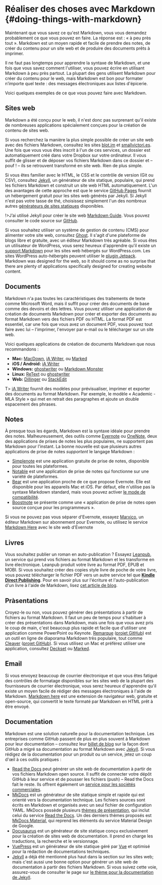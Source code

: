 # Réaliser des choses avec Markdown {#doing-things-with-markdown}

Maintenant que vous savez ce qu'est Markdown, vous vous demandez probablement ce que vous pouvez en faire. La réponse est : « à peu près tout ». Markdown est un moyen rapide et facile de prendre des notes, de créer du contenu pour un site web et de produire des documents prêts à imprimer.

Il ne faut pas longtemps pour apprendre la syntaxe de Markdown, et une fois que vous savez comment l'utiliser, vous pouvez écrire en utilisant Markdown à peu près partout. La plupart des gens utilisent Markdown pour créer du contenu pour le web, mais Markdown est bon pour formater n’importe quel texte : des messages électroniques aux listes d'épicerie.

Voici quelques exemples de ce que vous pouvez faire avec Markdown.

## Sites web

Markdown a été conçu pour le web, il n'est donc pas surprenant qu'il existe de nombreuses applications spécialement conçues pour la création de contenu de sites web.

Si vous recherchez la manière la plus simple possible de créer un site web avec des fichiers Markdown, consultez les sites [blot.im][1] et [smallvictori.es][2]. Une fois que vous vous êtes inscrit à l'un de ces services, un dossier est automatiquement créé dans votre Dropbox sur votre ordinateur. Il vous suffit de glisser et de déposer vos fichiers Markdown dans ce dossier et – pouf ! – ils se retrouvent transformé en site web. Rien de plus simple.

Si vous êtes familier avec le HTML, le CSS et le contrôle de version (Git ou CSV), consultez [Jekyll][3], un générateur de site statique, populaire, qui prend les fichiers Markdown et construit un site web HTML automatiquement. L'un des avantages de cette approche est que le service [GitHub Pages][4] fournit un hébergement gratuit pour les sites web générés par Jekyll. Si Jekyll n'est pas votre tasse de thé, choisissez simplement l'un des nombreux autres [générateurs de sites statiques][5] disponibles.

!\>J’ai utilisé Jekyll pour créer le site web [Markdown Guide][6]. Vous pouvez consulter le code source sur [GitHub][7].

Si vous souhaitez utiliser un système de gestion de contenu (CMS) pour alimenter votre site web, consultez [Ghost][8]. Il s'agit d'une plateforme de blogs libre et gratuite, avec un éditeur Markdown très agréable. Si vous êtes un utilisateur de WordPress, vous serez heureux d'apprendre qu'il existe un [support Markdown][9] pour les sites web hébergés sur WordPress.com. Les sites WordPress auto-hébergés peuvent utiliser le [plugin Jetpack][10].
Markdown was designed for the web, so it should come as no surprise that there are plenty of applications specifically designed for creating website content.

## Documents

Markdown n'a pas toutes les caractéristiques des traitements de texte comme Microsoft Word, mais il suffit pour créer des documents de base comme des devoirs et des lettres. Vous pouvez utiliser une application de création de documents Markdown pour créer et exporter des documents au format Markdown vers des fichiers PDF ou HTML. La format PDF est essentiel, car une fois que vous avez un document PDF, vous pouvez tout faire avec lui – l'imprimer, l'envoyer par e-mail ou le télécharger sur un site web.

Voici quelques applications de création de documents Markdown que nous recommandons :

- **Mac:** [MacDown][11], [iA Writer][12], ou [Marked][13]
- **iOS / Android:** [iA Writer][14]
- **Windows:** [ghostwriter][15] ou [Markdown Monster][16]
- **Linux:** [ReText][17] ou [ghostwriter][18]
- **Web:** [Dillinger][19] ou [StackEdit][20]

T\> [iA Writer][21] fournit des modèles pour prévisualiser, imprimer et exporter des documents au format Markdown. Par exemple, le modèle « Academic - MLA Style » qui met en retrait des paragraphes et ajoute un double espacement des phrases.

## Notes

À presque tous les égards, Markdown est la syntaxe idéale pour prendre des notes. Malheureusement, des outils comme [Evernote][22] ou [OneNote][23], deux des applications de prises de notes les plus populaires, ne supportent pas Markdown pour l’instant. La bonne nouvelle est que plusieurs autres applications de prise de notes *supportent* le langage Markdown :

- [Simplenote][24] est une application gratuite de prise de notes, disponible pour toutes les plateformes.
- [Notable][25] est une application de prise de notes qui fonctionne sur une variété de plateformes.
- [Bear][26] est une application proche de ce que propose Evernote. Elle est disponible pour les appareils Mac et iOS. Par défaut,  elle n'utilise pas la syntaxe Markdown standard, mais vous pouvez activer [le mode de compatibilité][27].
- [Boostnote][28] se présente comme une « application de prise de notes open source conçue pour les programmeurs ».

Si vous ne pouvez pas vous séparer d'Evernote, essayez [Marxico][29], un éditeur Markdown sur abonnement pour Evernote, ou utilisez le service [Markdown Here][30] avec le site web d'Evernote 

## Livres

Vous souhaitez publier un roman en auto-publication ? Essayez [Leanpub][31], un service qui prend vos fichiers au format Markdown et les transforme en livre électronique. Leanpub produit votre livre au format PDF, EPUB et MOBI. Si vous souhaitez créer des copies style livre de poche de votre livre, vous pouvez télécharger le fichier PDF vers un autre service tel que **[Kindle Direct Publishing][32]**. Pour en savoir plus sur l'écriture et l'auto-publication d'un livre à l'aide de Markdown, lisez [cet article de blog][33].

## Pràsentations

Croyez-le ou non, vous pouvez générer des présentations à partir de fichiers au format Markdown. Il faut un peu de temps pour s'habituer à créer des présentations dans Markdown, mais une fois que vous avez pris le coup de main, c'est beaucoup plus rapide et facile que d'utiliser une application comme PowerPoint ou Keynote. [Remarque][34] ([projet GitHub][35]) est un outil en ligne de diaporama Markdown très populaire, tout comme [Cleaver][36] ([projet GitHub][37]). Si vous utilisez un Mac et préférez utiliser une application, consultez [Deckset][38] ou [Marked][39].

## Email

Si vous envoyez beaucoup de courrier électronique et que vous êtes fatigué des contrôles de formatage disponibles sur les sites web de la plupart des fournisseurs de courrier électronique, vous serez heureux d'apprendre qu'il existe un moyen facile de rédiger des messages électroniques à l'aide de Markdown. [Markdown here][40] est une extension de navigateur web, gratuite et open-source, qui convertit le texte formaté par Markdown en HTML prêt à être envoyé.

## Documentation

Markdown est une solution naturelle pour la documentation technique. Les entreprises comme GitHub passent de plus en plus souvent à Markdown pour leur documentation – consultez leur [billet de blog][41] sur la façon dont GitHub a migré sa documentation au format Markdown avec [Jekyll][42]. Si vous rédigez de la documentation pour un produit ou un service, jetez un coup d'œil à ces outils pratiques :

- [Read the Docs][43] peut générer un site web de documentation à partir de vos fichiers Markdown open source. Il suffit de connecter votre dépôt GitHub à leur service et de pousser les fichiers (push) – Read the Docs fait le reste. Ils offrent également un [service pour les sociétés commerciales][44].
- [MkDocs][45] est un générateur de site statique simple et rapide qui est orienté vers la documentation technique. Les fichiers sources sont écrits en Markdown et organisés avec un seul fichier de configuration YAML. MkDocs possède plusieurs [thèmes de présentation][46], qui inclut celui du service [Read the Docs][47]. Un des derniers thèmes proposés est [MkDocs Material][48], qui reprend les éléments du service Material Design de Google.
- [Docusaurus][49] est un générateur de site statique conçu exclusivement pour la création de sites web de documentation. Il prend en charge les traductions, la recherche et le versionnage.
- [VuePress][50] est un générateur de site statique géré par [Vue][51] et optimisé pour la rédaction de documentations techniques.
- [Jekyll][52] a déjà été mentionné plus haut dans la section sur les sites web; mais c'est aussi une bonne option pour générer un site web de documentation à partir des fichiers Markdown. Si vous suivez cette voie, assurez-vous de consulter le page sur [le thème pour la documentation de Jekyll][53].

[1]:	https://blot.im
[2]:	https://smallvictori.es
[3]:	https://jekyllrb.com/
[4]:	https://pages.github.com/
[5]:	https://www.staticgen.com/
[6]:	https://www.markdownguide.org
[7]:	https://github.com/mattcone/markdown-guide
[8]:	https://ghost.org/
[9]:	https://en.support.wordpress.com/markdown/
[10]:	https://jetpack.com/support/markdown/
[11]:	https://macdown.uranusjr.com/
[12]:	https://ia.net/writer/
[13]:	https://marked2app.com/
[14]:	https://ia.net/writer/
[15]:	https://wereturtle.github.io/ghostwriter/
[16]:	https://markdownmonster.west-wind.com/
[17]:	https://github.com/retext-project/retext
[18]:	https://wereturtle.github.io/ghostwriter/
[19]:	https://dillinger.io
[20]:	https://stackedit.io/
[21]:	https://ia.net/writer/templates/
[22]:	https://evernote.com/
[23]:	https://www.onenote.com/
[24]:	https://simplenote.com/
[25]:	https://notable.md
[26]:	https://bear.app/
[27]:	https://bear.app/faq/Markup%20:%20Markdown/Markdown%20compatibility%20mode/
[28]:	https://boostnote.io/
[29]:	https://marxi.co/
[30]:	https://markdown-here.com/features.html#not-just-email
[31]:	https://leanpub.com/
[32]:	https://kdp.amazon.com/fr_FR/
[33]:	https://medium.com/techspiration-ideas-making-it-happen/how-i-wrote-and-published-my-novel-using-only-open-source-tools-5cdfbd7c00ca
[34]:	https://remarkjs.com
[35]:	https://github.com/gnab/remark
[36]:	https://jdan.github.io/cleaver/
[37]:	https://github.com/jdan/cleaver
[38]:	https://www.decksetapp.com/
[39]:	https://marked2app.com/
[40]:	https://markdown-here.com
[41]:	https://github.com/blog/1939-how-github-uses-github-to-document-github
[42]:	https://jekyllrb.com/
[43]:	https://readthedocs.org
[44]:	https://readthedocs.com/
[45]:	https://www.mkdocs.org/
[46]:	https://www.mkdocs.org/user-guide/styling-your-docs/
[47]:	https://readthedocs.org/
[48]:	https://squidfunk.github.io/mkdocs-material/
[49]:	https://docusaurus.io/
[50]:	https://vuepress.vuejs.org/
[51]:	https://vuejs.org/
[52]:	https://jekyllrb.com/
[53]:	https://idratherbewriting.com/documentation-theme-jekyll/